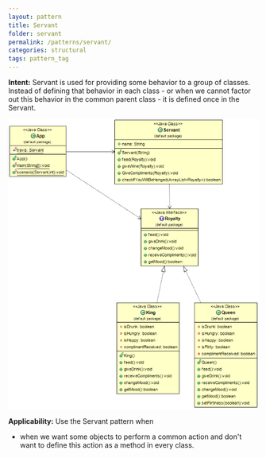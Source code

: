 ```yaml
---
layout: pattern
title: Servant
folder: servant
permalink: /patterns/servant/
categories: structural
tags: pattern_tag
---
```


**Intent:** Servant is used for providing some behavior to a group of classes.
Instead of defining that behavior in each class - or when we cannot factor out
this behavior in the common parent class - it is defined once in the Servant.

![alt text](./etc/servant-pattern.png "Servant")

**Applicability:** Use the Servant pattern when

* when we want some objects to perform a common action and don't want to define this action as a method in every class.
